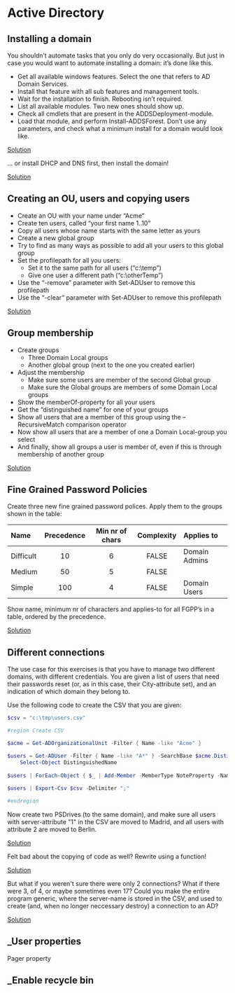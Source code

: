 ﻿# Active Directory
## Installing a domain

You shouldn’t automate tasks that you only do very occasionally. But just in case you would want to automate installing a domain: it’s done like this.
* Get all available windows features. Select the one that refers to AD Domain Services.
* Install that feature with all sub features and management tools.
* Wait for the installation to finish. Rebooting isn’t required.
* List all available modules. Two new ones should show up.
* Check all cmdlets that are present in the ADDSDeployment-module.
* Load that module, and perform Install-ADDSForest. Don’t use any parameters, and check what a minimum install for a domain would look like.


[Solution](Solutions/Installing_a_domain_1.ps1)

... or install DHCP and DNS first, then install the domain!

[Solution](Solutions/Installing_a_domain_2.ps1)

## Creating an OU, users and copying users
* Create an OU with your name under “Acme”
* Create ten users, called “your first name 1..10”
* Copy all users whose name starts with the same letter as yours
* Create a new global group
* Try to find as many ways as possible to add all your users to this global group
* Set the profilepath for all you users:
	* Set it to the same path for all users (“c:\temp”)
	* Give one user a different path (“c:\otherTemp”)
* Use the “-remove” parameter with Set-ADUser to remove this profilepath
* Use the “-clear” parameter with Set-ADUser to remove this profilepath

[Solution](Solutions/Creating_an_OU,_users_and_copying_users_1.ps1)

## Group membership
* Create groups
	* Three Domain Local groups
	* Another global group (next to the one you created earlier)
* Adjust the membership
	* Make sure some users are member of the second Global group
	* Make sure the Global groups are members of some Domain Local groups
* Show the memberOf-property for all your users
* Get the “distinguished name” for one of your groups
* Show all users that are a member of this group using the –RecursiveMatch comparison operator
* Now show all users that are a member of one a Domain Local-group you select
* And finally, show all groups a user is member of, even if this is through membership of another group


[Solution](Solutions/Group_membership_1.ps1)
## Fine Grained Password Policies

Create three new fine grained password polices. Apply them to the groups shown in the table:

|Name |	Precedence|	Min nr of chars|	Complexity|	Applies to|
|:---|:---:|:---:|:---:|:---|
|Difficult|	10|	6|	FALSE|	Domain Admins|
|Medium|	50|	5|	FALSE|	 |
|Simple|	100|	4|	FALSE|	Domain Users|

Show name, minimum nr of characters and applies-to for all FGPP’s in a table, ordered by the precedence.


[Solution](Solutions/Fine_Grained_Password_Policies_1.ps1)

## Different connections

The use case for this exercises is that you have to manage two different domains, with different credentials. You are given a list of users that need their passwords reset (or, as in this case, their City-attribute set), and an indication of which domain they belong to.

Use the following code to create the CSV that you are given:

```PowerShell
$csv = "c:\tmp\users.csv"

#region Create CSV

$acme = Get-ADOrganizationalUnit -Filter { Name -like "Acme" }

$users = Get-ADUser -Filter { Name -like "A*" } -SearchBase $acme.DistinguishedName |
    Select-Object DistinguishedName
    
$users | ForEach-Object { $_ | Add-Member -MemberType NoteProperty -Name "Server" -Value (Get-Random -Minimum 1 -Maximum 3 ) }
    
$users | Export-Csv $csv -Delimiter ";"

#endregion
```

Now create two PSDrives (to the same domain), and make sure all users with server-attribute "1" in the CSV are moved to Madrid, and all users with attribute 2 are moved to Berlin.

[Solution](Solutions/Different_connections.ps1)

Felt bad about the copying of code as well? Rewrite using a function!

[Solution](Solutions/Different_connections_function.ps1)

But what if you weren't sure there were only 2 connections? What if there were 3, of 4, or maybe sometimes even 17? Could you make the entire program generic, where the server-name is stored in the CSV, and used to create (and, when no longer neccessary destroy) a connection to an AD?

[Solution](Solutions/Different_connections_generic.ps1)

## _User properties

Pager property

## _Enable recycle bin
